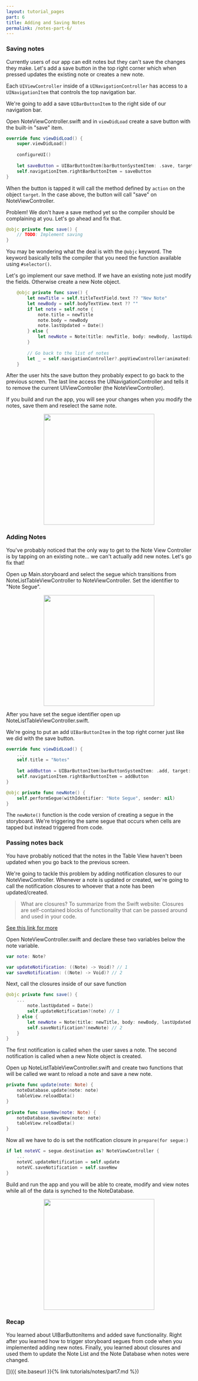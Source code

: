 ```yaml
---
layout: tutorial_pages
part: 6
title: Adding and Saving Notes
permalink: /notes-part-6/
---
```


### Saving notes

Currently users of our app can edit notes but they can't save the changes they make. Let's add a save button in the top right corner which when pressed updates the existing note or creates a new note. 

Each `UIViewController` inside of a `UINavigationController` has access to a `UINavigationItem` that controls the top navigation bar. 

We're going to add a save `UIBarButtonItem` to the right side of our navigation bar. 

Open NoteViewController.swift and in `viewDidLoad` create a save button with the built-in "save" item. 

```swift
override func viewDidLoad() {
    super.viewDidLoad()
    
    configureUI()
        
    let saveButton = UIBarButtonItem(barButtonSystemItem: .save, target: self, action: #selector(save))
    self.navigationItem.rightBarButtonItem = saveButton
}
```

When the button is tapped it will call the method defined by `action` on the object `target`. In the case above, the button will call "save" on NoteViewController. 

Problem! We don't have a save method yet so the compiler should be complaining at you. Let's go ahead and fix that.

```swift
@objc private func save() {
	// TODO: Implement saving
}
```

You may be wondering what the deal is with the `@objc` keyword. The keyword basically tells the compiler that you need the function available using `#selector()`. 

Let's go implement our save method. If we have an existing note just modify the fields. Otherwise create a new Note object. 

```swift
    @objc private func save() {
        let newTitle = self.titleTextField.text ?? "New Note"
        let newBody = self.bodyTextView.text ?? ""
        if let note = self.note {
            note.title = newTitle
            note.body = newBody
            note.lastUpdated = Date()
        } else {
            let newNote = Note(title: newTitle, body: newBody, lastUpdated: Date())
        }
        
        // Go back to the list of notes
        let _ = self.navigationController?.popViewController(animated: true)
    }
```

After the user hits the save button they probably expect to go back to the previous screen. The last line access the UINavigationController and tells it to remove the current UIViewController (the NoteViewController).


If you build and run the app, you will see your changes when you modify the notes, save them and reselect the same note.

<p align="center"> <img src="../images/notes/P6/checkpoint1.gif" height="300px" align="center"> </p>


### Adding Notes

You've probably noticed that the only way to get to the Note View Controller is by tapping on an existing note... we can't actually add new notes. Let's go fix that!

Open up Main.storyboard and select the segue which transitions from NoteListTableViewController to NoteViewController. Set the identifier to "Note Segue".

<p align="center"> <img src="../images/notes/P6/screenshot1.png" height="300px" align="center"> </p>

After you have set the segue identifier open up NoteListTableViewController.swift.

We're going to put an add `UIBarButtonItem` in the top right corner just like we did with the save button. 

```swift
override func viewDidLoad() {
    ...
    self.title = "Notes"
    
    let addButton = UIBarButtonItem(barButtonSystemItem: .add, target: self, action: #selector(newNote))
    self.navigationItem.rightBarButtonItem = addButton
}

@objc private func newNote() {
    self.performSegue(withIdentifier: "Note Segue", sender: nil)
}
```

The `newNote()` function is the code version of creating a segue in the storyboard. We're triggering the same segue that occurs when cells are tapped but instead triggered from code.

### Passing notes back

You have probably noticed that the notes in the Table View haven't been updated when you go back to the previous screen. 

We're going to tackle this problem by adding notification closures to our NoteViewController. Whenever a note is updated or created, we're going to call the notification closures to whoever that a note has been updated/created.

> What are closures? To summarize from the Swift website:
> Closures are self-contained blocks of functionality that can be passed around and used in your code.

[See this link for more](https://developer.apple.com/library/content/documentation/Swift/Conceptual/Swift_Programming_Language/Closures.html)

Open NoteViewController.swift and declare these two variables below the note variable.

```swift
var note: Note?

var updateNotification: ((Note) -> Void)? // 1
var saveNotification: ((Note) -> Void)?	// 2
```

Next, call the closures inside of our save function

```swift
@objc private func save() {
    ...
        note.lastUpdated = Date()
        self.updateNotification?(note) // 1
    } else {
        let newNote = Note(title: newTitle, body: newBody, lastUpdated: Date())
        self.saveNotification?(newNote) // 2
    }
}
```

The first notification is called when the user saves a note.
The second notification is called when a new Note object is created.

Open up NoteListTableViewController.swift and create two functions that will be called we want to reload a note and save a new note.

```swift
private func update(note: Note) {
    noteDatabase.update(note: note)
    tableView.reloadData()
}
    
private func saveNew(note: Note) {
    noteDatabase.saveNew(note: note)
    tableView.reloadData()
}
```

Now all we have to do is set the notification closure in `prepare(for segue:)`

```swift
if let noteVC = segue.destination as? NoteViewController {
    ...
    noteVC.updateNotification = self.update
    noteVC.saveNotification = self.saveNew
}
```

Build and run the app and you will be able to create, modify and view notes while all of the data is synched to the NoteDatabase.

<p align="center"> <img src="../images/notes/P6/checkpoint2.gif" height="300px" align="center"> </p>

### Recap

You learned about UIBarButtonItems and added save functionality. Right after you learned how to trigger storyboard segues from code when you implemented adding new notes. Finally, you learned about closures and used them to update the Note List and the Note Database when notes were changed.

[]({{ site.baseurl }}{% link tutorials/notes/part7.md %})